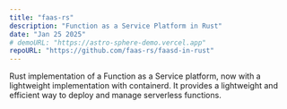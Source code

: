 ```yaml
---
title: "faas-rs"
description: "Function as a Service Platform in Rust"
date: "Jan 25 2025"
# demoURL: "https://astro-sphere-demo.vercel.app"
repoURL: "https://github.com/faas-rs/faasd-in-rust"
---
```


Rust implementation of a Function as a Service platform, now with a lightweight implementation with containerd. It provides a lightweight and efficient way to deploy and manage serverless functions.